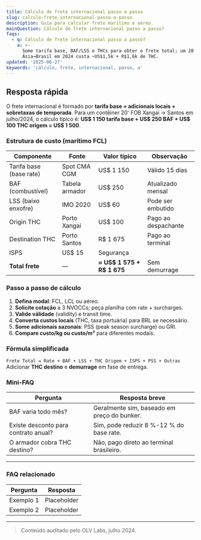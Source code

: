 ```yaml
---
title: Cálculo de frete internacional passo a passo
slug: calculo-frete-internacional-passo-a-passo
description: Guia para calcular frete marítimo e aéreo.
mainQuestion: Cálculo de frete internacional passo a passo?
faqs:
  - q: Cálculo de frete internacional passo a passo?
    a: >-
      Some tarifa base, BAF/LSS e THCs para obter o frete total; um 20'
      Ásia→Brasil em 2024 custa ~US$1,5k + R$1,6k de THC.
updated: '2025-06-27'
keywords: 'cálculo, frete, internacional, passo, a'
---
```


## Resposta rápida

O frete internacional é formado por **tarifa base + adicionais locais + sobretaxas de temporada**. Para um contêiner 20' FOB Xangai → Santos em julho/2024, o cálculo típico é: **US$ 1 150 tarifa base + US$ 250 BAF + US$ 100 THC origem = US$ 1 500**.

### Estrutura de custo (marítimo FCL)

| Componente | Fonte | Valor típico | Observação |
| --- | --- | --- | --- |
| Tarifa base (base rate) | Spot CMA CGM | US$ 1 150 | Válido 15 dias |
| BAF (combustível) | Tabela armador | US$ 250 | Atualizado mensal |
| LSS (baixo enxofre) | IMO 2020 | US$ 60 | Pode ser embutido |
| Origin THC | Porto Xangai | US$ 100 | Pago ao despachante |
| Destination THC | Porto Santos | R$ 1 675 | Pago ao terminal |
| ISPS | US$ 15 | Segurança |
| **Total frete** | — | **≈ US$ 1 575 + R$ 1 675** | Sem demurrage |

### Passo a passo de cálculo

1. **Defina modal**: FCL, LCL ou aéreo.  
2. **Solicite cotação** a 3 NVOCCs; peça planilha com rate + surcharges.  
3. **Valide válidade** (validity) e transit time.  
4. **Converta custos locais** (THC, taxa portuária) para BRL se necessário.  
5. **Some adicionais sazonais**: PSS (peak season surcharge) ou GRI.  
6. **Compare custo/kg ou custo/m³** para diferentes modais.

### Fórmula simplificada

`Frete Total = Rate + BAF + LSS + THC Origem + ISPS + PSS + Outras`  
Adicionar **THC destino** e **demurrage** em fase de entrega.

### Mini-FAQ

| Pergunta | Resposta breve |
| --- | --- |
| BAF varia todo mês? | Geralmente sim, baseado em preço do bunker. |
| Existe desconto para contrato anual? | Sim, pode reduzir 8 %-12 % do base rate. |
| O armador cobra THC destino? | Não, pago direto ao terminal brasileiro. |

---

### FAQ relacionado

| Pergunta | Resposta |
| --- | --- |
| Exemplo 1 | Placeholder |
| Exemplo 2 | Placeholder |

---

> Conteúdo auditado pelo OLV Labs, julho 2024.
